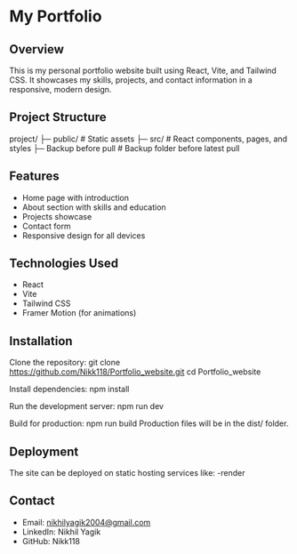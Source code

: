 # My Portfolio

## Overview
This is my personal portfolio website built using React, Vite, and Tailwind CSS. It showcases my skills, projects, and contact information in a responsive, modern design.

## Project Structure
project/
├─ public/       # Static assets
├─ src/          # React components, pages, and styles
├─ Backup before pull # Backup folder before latest pull

## Features
- Home page with introduction
- About section with skills and education
- Projects showcase
- Contact form
- Responsive design for all devices

## Technologies Used
- React
- Vite
- Tailwind CSS
- Framer Motion (for animations)

## Installation
Clone the repository:
git clone https://github.com/Nikk118/Portfolio_website.git
cd Portfolio_website

Install dependencies:
npm install

Run the development server:
npm run dev

Build for production:
npm run build
Production files will be in the dist/ folder.

## Deployment
The site can be deployed on static hosting services like:
-render

## Contact
- Email: nikhilyagik2004@gmail.com
- LinkedIn: Nikhil Yagik
- GitHub: Nikk118
